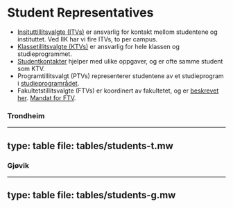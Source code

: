 
# Student Representatives



* [Insituttillitsvalgte (ITVs)](itv.html) er ansvarlig for kontakt mellom studentene og instituttet. Ved IIK har vi fire ITVs, to per campus.
* [Klassetillitsvalgte (KTVs)](ktv.html) er ansvarlig for hele klassen og studieprogrammet.
* [Studentkontakter](studentkontakt.html) hjelper med ulike oppgaver, og er ofte samme student som KTV.
* Programtillitsvalgt (PTVs) representerer studentene av et studieprogram i [studieprogramrådet](studieprogramråd.html).
* Fakultetstillitsvalgte (FTVs) er koordinert av fakultetet, og er [beskrevet her](https://ie.studentrad.no/). 
[Mandat for FTV](https://ie.studentrad.no/wp-content/uploads/2018/04/FTVstillingsinstruks2017-1.pdf).



### Trondheim

---
type: table
file: tables/students-t.mw
---


### Gjøvik

---
type: table
file: tables/students-g.mw
---



